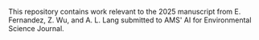 This repository contains work relevant to the 2025 manuscript from E. Fernandez, Z. Wu, and A. L. Lang submitted to AMS' AI for Environmental Science Journal. 